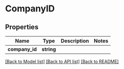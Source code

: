# CompanyID

## Properties
Name | Type | Description | Notes
------------ | ------------- | ------------- | -------------
**company_id** | **string** |  | 

[[Back to Model list]](../README.md#documentation-for-models) [[Back to API list]](../README.md#documentation-for-api-endpoints) [[Back to README]](../README.md)


